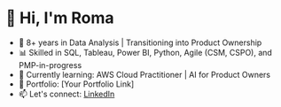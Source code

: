 # 👋 Hi, I'm Roma
- 🧠 8+ years in Data Analysis | Transitioning into Product Ownership
- 📊 Skilled in SQL, Tableau, Power BI, Python, Agile (CSM, CSPO), and PMP-in-progress
- 🌱 Currently learning: AWS Cloud Practitioner | AI for Product Owners
- 📁 Portfolio: [Your Portfolio Link]
- 📫 Let's connect: [LinkedIn](https://www.linkedin.com/in/roma-v-2b393414/)
